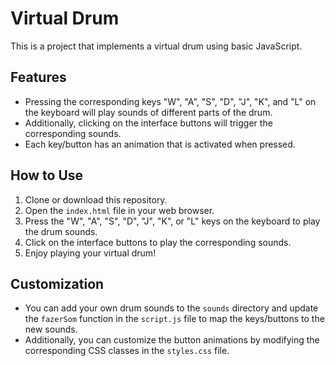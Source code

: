 # Virtual Drum

This is a project that implements a virtual drum using basic JavaScript.

## Features

- Pressing the corresponding keys "W", "A", "S", "D", "J", "K", and "L" on the keyboard will play sounds of different parts of the drum.
- Additionally, clicking on the interface buttons will trigger the corresponding sounds.
- Each key/button has an animation that is activated when pressed.

## How to Use

1. Clone or download this repository.
2. Open the `index.html` file in your web browser.
3. Press the "W", "A", "S", "D", "J", "K", or "L" keys on the keyboard to play the drum sounds.
4. Click on the interface buttons to play the corresponding sounds.
5. Enjoy playing your virtual drum!

## Customization

- You can add your own drum sounds to the `sounds` directory and update the `fazerSom` function in the `script.js` file to map the keys/buttons to the new sounds.
- Additionally, you can customize the button animations by modifying the corresponding CSS classes in the `styles.css` file.
